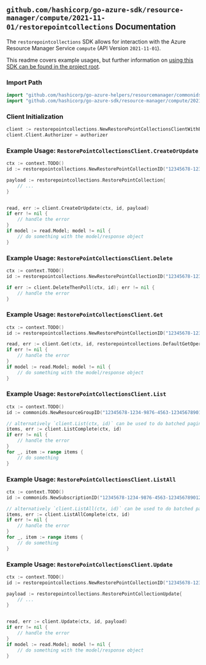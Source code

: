 
## `github.com/hashicorp/go-azure-sdk/resource-manager/compute/2021-11-01/restorepointcollections` Documentation

The `restorepointcollections` SDK allows for interaction with the Azure Resource Manager Service `compute` (API Version `2021-11-01`).

This readme covers example usages, but further information on [using this SDK can be found in the project root](https://github.com/hashicorp/go-azure-sdk/tree/main/docs).

### Import Path

```go
import "github.com/hashicorp/go-azure-helpers/resourcemanager/commonids"
import "github.com/hashicorp/go-azure-sdk/resource-manager/compute/2021-11-01/restorepointcollections"
```


### Client Initialization

```go
client := restorepointcollections.NewRestorePointCollectionsClientWithBaseURI("https://management.azure.com")
client.Client.Authorizer = authorizer
```


### Example Usage: `RestorePointCollectionsClient.CreateOrUpdate`

```go
ctx := context.TODO()
id := restorepointcollections.NewRestorePointCollectionID("12345678-1234-9876-4563-123456789012", "example-resource-group", "restorePointCollectionValue")

payload := restorepointcollections.RestorePointCollection{
	// ...
}


read, err := client.CreateOrUpdate(ctx, id, payload)
if err != nil {
	// handle the error
}
if model := read.Model; model != nil {
	// do something with the model/response object
}
```


### Example Usage: `RestorePointCollectionsClient.Delete`

```go
ctx := context.TODO()
id := restorepointcollections.NewRestorePointCollectionID("12345678-1234-9876-4563-123456789012", "example-resource-group", "restorePointCollectionValue")

if err := client.DeleteThenPoll(ctx, id); err != nil {
	// handle the error
}
```


### Example Usage: `RestorePointCollectionsClient.Get`

```go
ctx := context.TODO()
id := restorepointcollections.NewRestorePointCollectionID("12345678-1234-9876-4563-123456789012", "example-resource-group", "restorePointCollectionValue")

read, err := client.Get(ctx, id, restorepointcollections.DefaultGetOperationOptions())
if err != nil {
	// handle the error
}
if model := read.Model; model != nil {
	// do something with the model/response object
}
```


### Example Usage: `RestorePointCollectionsClient.List`

```go
ctx := context.TODO()
id := commonids.NewResourceGroupID("12345678-1234-9876-4563-123456789012", "example-resource-group")

// alternatively `client.List(ctx, id)` can be used to do batched pagination
items, err := client.ListComplete(ctx, id)
if err != nil {
	// handle the error
}
for _, item := range items {
	// do something
}
```


### Example Usage: `RestorePointCollectionsClient.ListAll`

```go
ctx := context.TODO()
id := commonids.NewSubscriptionID("12345678-1234-9876-4563-123456789012")

// alternatively `client.ListAll(ctx, id)` can be used to do batched pagination
items, err := client.ListAllComplete(ctx, id)
if err != nil {
	// handle the error
}
for _, item := range items {
	// do something
}
```


### Example Usage: `RestorePointCollectionsClient.Update`

```go
ctx := context.TODO()
id := restorepointcollections.NewRestorePointCollectionID("12345678-1234-9876-4563-123456789012", "example-resource-group", "restorePointCollectionValue")

payload := restorepointcollections.RestorePointCollectionUpdate{
	// ...
}


read, err := client.Update(ctx, id, payload)
if err != nil {
	// handle the error
}
if model := read.Model; model != nil {
	// do something with the model/response object
}
```
